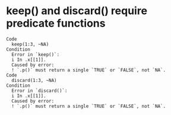 # keep() and discard() require predicate functions

    Code
      keep(1:3, ~NA)
    Condition
      Error in `keep()`:
      i In .x[[1]].
      Caused by error:
      ! `.p()` must return a single `TRUE` or `FALSE`, not `NA`.
    Code
      discard(1:3, ~NA)
    Condition
      Error in `discard()`:
      i In .x[[1]].
      Caused by error:
      ! `.p()` must return a single `TRUE` or `FALSE`, not `NA`.

